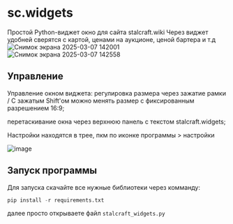 # sc.widgets
Простой Python-виджет окно для сайта stalcraft.wiki
Через виджет удобней сверятся с картой, ценами на аукционе, ценой бартера и т.д
![Снимок экрана 2025-03-07 142001](https://github.com/user-attachments/assets/c4f46813-345f-4872-aad0-c914a204f3b8)
![Снимок экрана 2025-03-07 142558](https://github.com/user-attachments/assets/2c8259c4-6d1f-4d28-be60-2d4329358ebd)
## Управление
Управление окном виджета: 
регулировка размера через зажатие рамки / С зажатым Shift'ом можно менять размер с фиксированным разрешением 16:9;

перетаскивание окна через верхнюю панель c текстом stalcraft.widgets;

Настройки находятся в трее, пкм по иконке программы > настройки

![image](https://github.com/user-attachments/assets/850d9d0f-d8e0-415d-8546-86a0a3d5e1e3)

## Запуск программы
Для запуска скачайте все нужные библиотеки через комманду:
```py
pip install -r requirements.txt
```
далее просто открываете файл `stalcraft_widgets.py`

